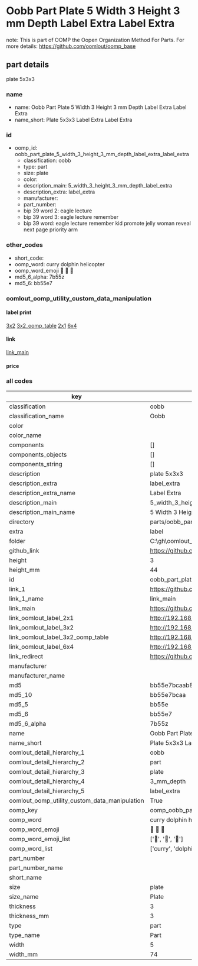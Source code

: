 # Oobb Part Plate 5 Width 3 Height 3 mm Depth Label Extra Label Extra  

note: This is part of OOMP the Oopen Organization Method For Parts. For more details: https://github.com/oomlout/oomp_base

##  part details
  



plate 5x3x3



### name
* name: Oobb Part Plate 5 Width 3 Height 3 mm Depth Label Extra Label Extra
* name_short: Plate 5x3x3 Label Extra Label Extra
### id
* oomp_id: oobb_part_plate_5_width_3_height_3_mm_depth_label_extra_label_extra
  * classification: oobb
  * type: part
  * size: plate
  * color: 
  * description_main: 5_width_3_height_3_mm_depth_label_extra
  * description_extra: label_extra
  * manufacturer: 
  * part_number: 
  * bip 39 word 2: eagle lecture
  * bip 39 word 3: eagle lecture remember
  * bip 39 word: eagle lecture remember kid promote jelly woman reveal next page priority arm

### other_codes
* short_code: 
* oomp_word: curry dolphin helicopter
* oomp_word_emoji :curry: :dolphin: :helicopter:
* md5_6_alpha: 7b55z
* md5_6: bb55e7






### oomlout_oomp_utility_custom_data_manipulation
#### label print
[3x2](http://192.168.1.245:1112/?label=oomp%207b55z)
[3x2_oomp_table](http://192.168.1.108:1112/?label=oomp%207b55z)
[2x1](http://192.168.1.242:1112/?label=oomp%207b55z)
[6x4](http://192.168.1.55:1112/?label=oomp%207b55z)    

#### link

[link_main](https://github.com/oomlout/oomlout_oobb_version_4_generated_parts/tree/main/navigation_oomp/oobb/part/plate/5_width_3_height_3_mm_depth_label_extra/label_extra/part)                              

#### price







### all codes 
| key | value |  
| --- | --- |  
| classification | oobb |  
| classification_name | Oobb |  
| color |  |  
| color_name |  |  
| components | [] |  
| components_objects | [] |  
| components_string | [] |  
| description | plate 5x3x3 |  
| description_extra | label_extra |  
| description_extra_name | Label Extra |  
| description_main | 5_width_3_height_3_mm_depth_label_extra |  
| description_main_name | 5 Width 3 Height 3 mm Depth Label Extra |  
| directory | parts/oobb_part_plate_5_width_3_height_3_mm_depth_label_extra_label_extra |  
| extra | label |  
| folder | C:\gh\oomlout_oobb_version_4_generated_parts\parts\oobb_part_plate_5_width_3_height_3_mm_depth_label_extra_label_extra |  
| github_link | https://github.com/oomlout/oomlout_oomp_part_src/tree/main/parts/oobb_part_plate_5_width_3_height_3_mm_depth_label_extra_label_extra |  
| height | 3 |  
| height_mm | 44 |  
| id | oobb_part_plate_5_width_3_height_3_mm_depth_label_extra_label_extra |  
| link_1 | https://github.com/oomlout/oomlout_oobb_version_4_generated_parts/tree/main/navigation_oomp/oobb/part/plate/5_width_3_height_3_mm_depth_label_extra/label_extra/part |  
| link_1_name | link_main |  
| link_main | https://github.com/oomlout/oomlout_oobb_version_4_generated_parts/tree/main/navigation_oomp/oobb/part/plate/5_width_3_height_3_mm_depth_label_extra/label_extra/part |  
| link_oomlout_label_2x1 | http://192.168.1.242:1112/?label=oomp%207b55z |  
| link_oomlout_label_3x2 | http://192.168.1.245:1112/?label=oomp%207b55z |  
| link_oomlout_label_3x2_oomp_table | http://192.168.1.108:1112/?label=oomp%207b55z |  
| link_oomlout_label_6x4 | http://192.168.1.55:1112/?label=oomp%207b55z |  
| link_redirect | https://github.com/oomlout/oomlout_oobb_version_4_generated_parts/tree/main/parts/oobb_plate_05_03_03_ex_label |  
| manufacturer |  |  
| manufacturer_name |  |  
| md5 | bb55e7bcaab87f9ddf5617a56b5fc228 |  
| md5_10 | bb55e7bcaa |  
| md5_5 | bb55e |  
| md5_6 | bb55e7 |  
| md5_6_alpha | 7b55z |  
| name | Oobb Part Plate 5 Width 3 Height 3 mm Depth Label Extra Label Extra |  
| name_short | Plate 5x3x3 Label Extra Label Extra |  
| oomlout_detail_hierarchy_1 | oobb |  
| oomlout_detail_hierarchy_2 | part |  
| oomlout_detail_hierarchy_3 | plate |  
| oomlout_detail_hierarchy_4 | 3_mm_depth |  
| oomlout_detail_hierarchy_5 | label_extra |  
| oomlout_oomp_utility_custom_data_manipulation | True |  
| oomp_key | oomp_oobb_part_plate_5_width_3_height_3_mm_depth_label_extra_label_extra |  
| oomp_word | curry dolphin helicopter |  
| oomp_word_emoji | :curry: :dolphin: :helicopter: |  
| oomp_word_emoji_list | [':curry:', ':dolphin:', ':helicopter:'] |  
| oomp_word_list | ['curry', 'dolphin', 'helicopter'] |  
| part_number |  |  
| part_number_name |  |  
| short_name |  |  
| size | plate |  
| size_name | Plate |  
| thickness | 3 |  
| thickness_mm | 3 |  
| type | part |  
| type_name | Part |  
| width | 5 |  
| width_mm | 74 |  
